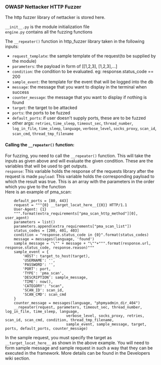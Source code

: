 ### OWASP Nettacker HTTP Fuzzer
The http fuzzer library of nettacker is stored here.

`__init__.py` is the module initialization file \
`engine.py` contains all the fuzzing functions

The `__repeater()` function in http_fuzzer library taken in the following inputs:
- `request_template`: the sample template of the request(to be supplied by the module)
- `parameters`: the payload in form of [[1,2,3], [1,2,3],...]
- `condition`: the condition to be evaluated. eg: response.status_code == 200
- `sample_event`: the template for the event that will be logged into the db
- `message`: the message that you want to display in the terminal when success
- `counter_message`: the message that you want to display if nothing is found
- `target`: the target to be attacked
- `ports`: the ports to be fuzzed
- `default_ports`: if user doesn't supply ports, these are to be fuzzed
- other args: `retries`, `time_sleep`, `timeout_sec`, `thread_number`, `log_in_file`, `time_sleep`, `language`,
                    `verbose_level`, `socks_proxy`, `scan_id`, `scan_cmd`, `thread_tmp_filename`
                    
#### Calling the `__repeater()` function:
For fuzzing, you need to call the `__repeater()` function. This will take the inputs as given above
and will evaluate the given condition. These are the variables that will be used to get outputs.\
 `response`: This variable holds the response of the requests library after the request is made
 `payload`: This variable holds the corresponding payload to which the result was true. This is an 
 array with the parameters in the order which you give to the function
\
Here is an example of pma_scan:
```
    default_ports = [80, 443]
    request = """{0} __target_locat_here__{{0}} HTTP/1.1
    User-Agent: {1}
    """.format(extra_requirements["pma_scan_http_method"][0], user_agent)
    parameters = list()
    parameters.append(extra_requirements["pma_scan_list"])
    status_codes = [200, 401, 403]
    condition = "response.status_code in {0}".format(status_codes)
    message = messages(language, 'found')
    sample_message = "\"" + message + "\""+""".format(response.url, response.status_code, response.reason)"""
    sample_event = {
        'HOST': target_to_host(target),
        'USERNAME': '',
        'PASSWORD': '',
        'PORT': port,
        'TYPE': 'pma_scan',
        'DESCRIPTION': sample_message,
        'TIME': now(),
        'CATEGORY': "scan",
        'SCAN_ID': scan_id,
        'SCAN_CMD': scan_cmd
    }
    counter_message = messages(language, "phpmyadmin_dir_404")
    __repeater(request, parameters, timeout_sec, thread_number, log_in_file, time_sleep, language,
                            verbose_level, socks_proxy, retries, scan_id, scan_cmd, condition, thread_tmp_filename,
                            sample_event, sample_message, target, ports, default_ports, counter_message)
```
In the sample request, you must specify the target as `__target_locat_here__` as shown in the above example. You will
need to form sample message and sample request in such a way that they can be executed in the framework. More details can be 
found in the Developers wiki section.